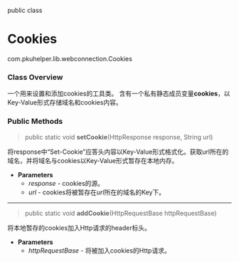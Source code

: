 public class
# Cookies
com.pkuhelper.lib.webconnection.Cookies

### Class Overview
一个用来设置和添加cookies的工具类。
含有一个私有静态成员变量**cookies**，以Key-Value形式存储域名和cookies内容。

### Public Methods
> public static void **setCookie**(HttpResponse response, String url)

将response中“Set-Cookie”应答头内容以Key-Value形式格式化。获取url所在的域名，并将域名与cookies以Key-Value形式暂存在本地内存。
- **Parameters**
	- *response* - cookies的源。
	- *url* - cookies将被暂存在*url*所在的域名的Key下。

***
> public static void **addCookie**(HttpRequestBase httpRequestBase)

将本地暂存的cookies加入Http请求的header标头。
- **Parameters**
	- *httpRequestBase* - 将被加入cookies的Http请求。